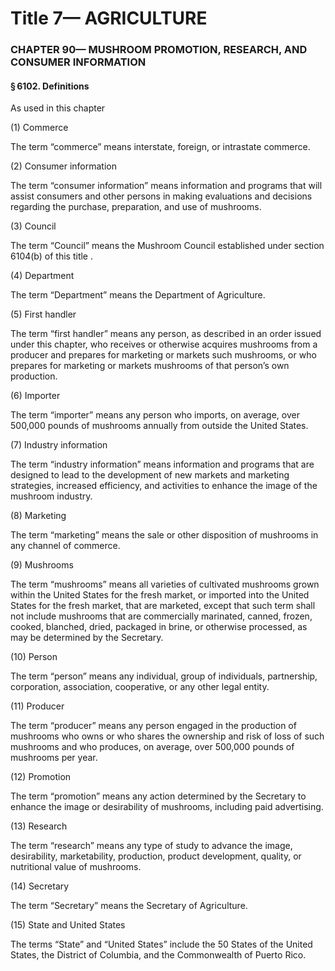 
# Title 7— AGRICULTURE
### CHAPTER 90— MUSHROOM PROMOTION, RESEARCH, AND CONSUMER INFORMATION
#### § 6102. Definitions

As used in this chapter

(1) Commerce

The term “commerce” means interstate, foreign, or intrastate commerce.

(2) Consumer information

The term “consumer information” means information and programs that will assist consumers and other persons in making evaluations and decisions regarding the purchase, preparation, and use of mushrooms.

(3) Council

The term “Council” means the Mushroom Council established under section 6104(b) of this title .

(4) Department

The term “Department” means the Department of Agriculture.

(5) First handler

The term “first handler” means any person, as described in an order issued under this chapter, who receives or otherwise acquires mushrooms from a producer and prepares for marketing or markets such mushrooms, or who prepares for marketing or markets mushrooms of that person’s own production.

(6) Importer

The term “importer” means any person who imports, on average, over 500,000 pounds of mushrooms annually from outside the United States.

(7) Industry information

The term “industry information” means information and programs that are designed to lead to the development of new markets and marketing strategies, increased efficiency, and activities to enhance the image of the mushroom industry.

(8) Marketing

The term “marketing” means the sale or other disposition of mushrooms in any channel of commerce.

(9) Mushrooms

The term “mushrooms” means all varieties of cultivated mushrooms grown within the United States for the fresh market, or imported into the United States for the fresh market, that are marketed, except that such term shall not include mushrooms that are commercially marinated, canned, frozen, cooked, blanched, dried, packaged in brine, or otherwise processed, as may be determined by the Secretary.

(10) Person

The term “person” means any individual, group of individuals, partnership, corporation, association, cooperative, or any other legal entity.

(11) Producer

The term “producer” means any person engaged in the production of mushrooms who owns or who shares the ownership and risk of loss of such mushrooms and who produces, on average, over 500,000 pounds of mushrooms per year.

(12) Promotion

The term “promotion” means any action determined by the Secretary to enhance the image or desirability of mushrooms, including paid advertising.

(13) Research

The term “research” means any type of study to advance the image, desirability, marketability, production, product development, quality, or nutritional value of mushrooms.

(14) Secretary

The term “Secretary” means the Secretary of Agriculture.

(15) State and United States

The terms “State” and “United States” include the 50 States of the United States, the District of Columbia, and the Commonwealth of Puerto Rico.
